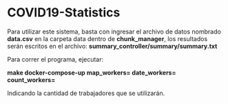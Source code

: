 # COVID19-Statistics

Para utilizar este sistema, basta con ingresar el archivo de datos nombrado **data.csv** en la carpeta data dentro de **chunk_manager**, los resultados serán escritos en el archivo: **summary_controller/summary/summary.txt**

Para correr el programa, ejecutar:

**make docker-compose-up map_workers=<TotalMapWorkers> date_workers=<TotalDateWorkers> count_workers=<TotalCountWorkers>**

Indicando la cantidad de trabajadores que se utilizarán.